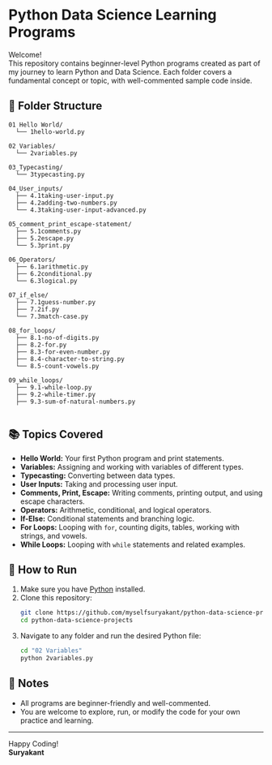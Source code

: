 # Python Data Science Learning Programs

Welcome!  
This repository contains beginner-level Python programs created as part of my journey to learn Python and Data Science. Each folder covers a fundamental concept or topic, with well-commented sample code inside.

## 📁 Folder Structure

```
01 Hello World/
  └── 1hello-world.py

02 Variables/
  └── 2variables.py

03_Typecasting/
  └── 3typecasting.py

04_User_inputs/
  ├── 4.1taking-user-input.py
  ├── 4.2adding-two-numbers.py
  └── 4.3taking-user-input-advanced.py

05_comment_print_escape-statement/
  ├── 5.1comments.py
  ├── 5.2escape.py
  └── 5.3print.py

06_Operators/
  ├── 6.1arithmetic.py
  ├── 6.2conditional.py
  └── 6.3logical.py

07_if_else/
  ├── 7.1guess-number.py
  ├── 7.2if.py
  └── 7.3match-case.py

08_for_loops/
  ├── 8.1-no-of-digits.py
  ├── 8.2-for.py
  ├── 8.3-for-even-number.py
  ├── 8.4-character-to-string.py
  └── 8.5-count-vowels.py

09_while_loops/
  ├── 9.1-while-loop.py
  ├── 9.2-while-timer.py
  ├── 9.3-sum-of-natural-numbers.py
  

```

## 📚 Topics Covered

- **Hello World:** Your first Python program and print statements.
- **Variables:** Assigning and working with variables of different types.
- **Typecasting:** Converting between data types.
- **User Inputs:** Taking and processing user input.
- **Comments, Print, Escape:** Writing comments, printing output, and using escape characters.
- **Operators:** Arithmetic, conditional, and logical operators.
- **If-Else:** Conditional statements and branching logic.
- **For Loops:** Looping with `for`, counting digits, tables, working with strings, and vowels.
- **While Loops:** Looping with `while` statements and related examples.
## 🚀 How to Run

1. Make sure you have [Python](https://www.python.org/downloads/) installed.
2. Clone this repository:
    ```bash
    git clone https://github.com/myselfsuryakant/python-data-science-projects.git
    cd python-data-science-projects
    ```
3. Navigate to any folder and run the desired Python file:
    ```bash
    cd "02 Variables"
    python 2variables.py
    ```

## 📝 Notes

- All programs are beginner-friendly and well-commented.
- You are welcome to explore, run, or modify the code for your own practice and learning.

---

Happy Coding!  
**Suryakant**